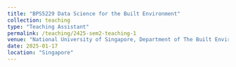 ```yaml
---
title: "BPS5229 Data Science for the Built Environment"
collection: teaching
type: "Teaching Assistant"
permalink: /teaching/2425-sem2-teaching-1
venue: "National University of Singapore, Department of The Built Environment"
date: 2025-01-17
location: "Singapore"
---
```

